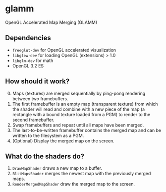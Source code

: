 # glamm
OpenGL Accelerated Map Merging (GLAMM)

## Dependencies

- `freeglut-dev` for OpenGL accelerated visualization
- `libglew-dev` for loading OpenGL (extensions) > 1.0
- `libglm-dev` for math
- OpenGL 3.2 ES

## How should it work?

0. Maps (textures) are merged sequentially by ping-pong rendering between two framebuffers.
1. The first framebuffer is an empty map (transparent texture) from which the shader will read and combine with a new piece of the map (a rectangle with a bound texture loaded from a PGM) to render to the second framebuffer.
2. Swap framebuffers and repeat until all maps have been merged.
3. The last-to-be-written framebuffer contains the merged map and can be written to the filesystem as a PGM. 
4. (Optional) Display the merged map on the screen.

## What do the shaders do?

1. `DrawMapShader` draws a new map to a buffer.
2. `BlitMapsShader` merges the newest map with the previously merged maps.
3. `RenderMergedMapShader` draw the merged map to the screen.